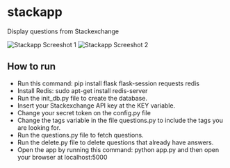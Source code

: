# stackapp
Display questions from Stackexchange

![Stackapp Screeshot 1](https://i.imgur.com/Yw4ds4R.png)
![Stackapp Screeshot 2](https://i.imgur.com/qpwk342.png)

## How to run

- Run this command: pip install flask flask-session requests redis
- Install Redis: sudo apt-get install redis-server
- Run the init_db.py file to create the database.
- Insert your Stackexchange API key at the KEY variable.
- Change your secret token on the config.py file
- Change the tags variable in the file questions.py to include the tags you are looking for.
- Run the questions.py file to fetch questions.
- Run the delete.py file to delete questions that already have answers.
- Open the app by running this command: python app.py and then open your browser at localhost:5000
